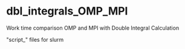 # dbl_integrals_OMP_MPI
Work time comparison OMP and MPI with Double Integral Calculation

"script_" files for slurm